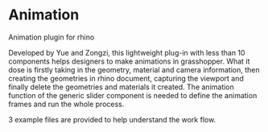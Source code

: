 # Animation
Animation plugin for rhino

Developed by Yue and Zongzi, this lightweight plug-in with less than 10 components helps designers to make animations in grasshopper. What it dose is firstly taking in the geometry, material and camera information, then creating the geometries in rhino document, capturing the viewport and finally delete the geometries and materials it created. The animation function of the generic slider component is needed to define the animation frames and run the whole process.

3 example files are provided to help understand the work flow.
